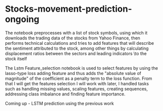 # Stocks-movement-prediction-ongoing
The notebook preprocesses with a list of stock symbols, using which it downloads the trading data of the stocks from Yahoo Finance, then performs technical calculations and tries to add features that will describe the sentiment attributed to the stock, among other things by calculating displacement ratios between the sectors and leading indicators \to the stock itself

The Lstm Feature_selection notebook is used to select features by using the lasso-type loss adding feature and thus adds the "absolute value of magnitude" of the coefficient as a penalty term to the loss function.
From that I will get the features selection I will work with later,  I handled tasks such as handling missing values, scaling features, creating sequences, addressing class imbalance and finding feature importance.

Coming up - LSTM prediction using the previous work
